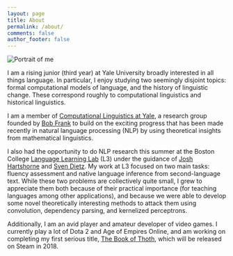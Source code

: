 ```yaml
---
layout: page
title: About
permalink: /about/
comments: false
author_footer: false
---
```


![Portrait of me](https://scontent.fbed1-1.fna.fbcdn.net/v/t1.0-9/13055515_979465515472249_6331922739633909911_n.jpg?oh=a2481a02446da6dc57e754619e7a7206&oe=59ECD9B6)

I am a rising junior (third year) at Yale University broadly interested in all things language. In particular, I enjoy studying two seemingly disjoint topics: formal computational models of language, and the history of linguistic change. These correspond roughly to computational linguistics and historical linguistics.

I am a member of [Computational Linguistics at Yale](http://ling.yale.edu/research/computational-linguistics-yale-clay), a research group founded by [Bob Frank](http://ling.yale.edu/people/robert-frank) to build on the exciting progress that has been made recently in natural language processing (NLP) by using theoretical insights from mathematical linguistics.

I also had the opportunity to do NLP research this summer at the Boston College [Language Learning Lab](http://l3atbc.org/) (L3) under the guidance of [Josh Hartshorne](http://www.bc.edu/schools/cas/psych/people/faculty/hartshorne.html) and [Sven Dietz](https://genetics.med.harvard.edu/lab/church/sdietz). My work at L3 focused on two main tasks: fluency assessment and native language inference from second-language text. While these two problems are collectively quite small, I grew to appreciate them both because of their practical importance (for teaching languages among other applications), and because we were able to develop some novel theoretically interesting methods to attack them using convolution, dependency parsing, and kernelized perceptrons.

Additionally, I am an avid player and amateur developer of video games. I currently play a lot of Dota 2 and Age of Empires Online, and am working on completing my first serious title, [The Book of Thoth](https://github.com/SnorriDev/thoth), which will be released on Steam in 2018.
